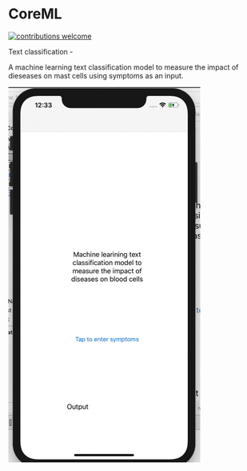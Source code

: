 # CoreML
[![contributions welcome](https://img.shields.io/badge/contributions-welcome-brightgreen.svg?style=flat)](https://github.com/dwyl/esta/issues)


Text classification - 

A machine learning text classification model to measure the impact of dieseases on mast cells using symptoms as an input.


![Output](https://github.com/AkshayDevkate/CoreML/blob/main/Text%20classification/using%20storyboard/output/output.gif)

